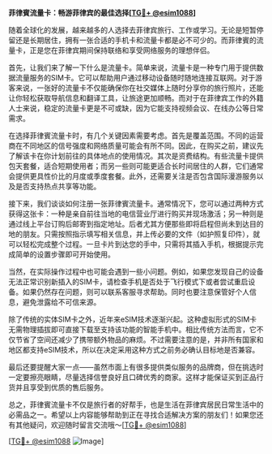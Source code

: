 **菲律賓流量卡：畅游菲律宾的最佳选择[[TG💪+ @esim1088](https://t.me/s/esim1088)]**

随着全球化的发展，越来越多的人选择去菲律宾旅行、工作或学习。无论是短暂停留还是长期居住，拥有一张合适的手机卡和流量卡都是必不可少的。而菲律賓的流量卡，正是您在菲律宾期间保持联络和享受网络服务的理想伴侣。

首先，让我们来了解一下什么是流量卡。简单来说，流量卡是一种专门用于提供数据流量服务的SIM卡。它可以帮助用户通过移动设备随时随地连接互联网。对于游客来说，一张好的流量卡不仅能确保你在社交媒体上随时分享你的旅行照片，还能让你轻松获取导航信息和翻译工具，让旅途更加顺畅。而对于在菲律宾工作的外籍人士来说，稳定的流量卡更是不可或缺，因为它能支持视频会议、在线办公等日常需求。

在选择菲律賓流量卡时，有几个关键因素需要考虑。首先是覆盖范围。不同的运营商在不同地区的信号强度和网络质量可能会有所不同。因此，在购买之前，建议先了解该卡在你计划前往的具体地点的使用情况。其次是资费结构。有些流量卡提供包天套餐，适合短期使用者；而另一些则可能更适合长时间居住的人群，它们通常会提供更具性价比的月度或季度套餐。此外，还需要关注是否包含国际漫游服务以及是否支持热点共享等功能。

接下来，我们谈谈如何注册一张菲律賓流量卡。通常情况下，您可以通过两种方式获得这张卡：一种是亲自前往当地的电信营业厅进行购买并现场激活；另一种则是通过线上平台订购后邮寄到指定地址。后者尤其方便那些即将启程但尚未到达目的地的朋友。只需按照指示填写相关信息，并上传必要的文件（如护照复印件），就可以轻松完成整个过程。一旦卡片到达您的手中，只需将其插入手机，根据提示完成简单的设置步骤即可开始使用。

当然，在实际操作过程中也可能会遇到一些小问题。例如，如果您发现自己的设备无法正常识别新插入的SIM卡，请检查手机是否处于飞行模式下或者尝试重启设备。如果仍然存在问题，则可以联系客服寻求帮助。同时也要注意保管好个人信息，避免泄露给不可信来源。

除了传统的实体SIM卡之外，近年来eSIM技术逐渐兴起。这种虚拟形式的SIM卡无需物理插拔即可直接下载至支持该功能的智能手机中。相比传统方法而言，它不仅节省了空间还减少了携带额外物品的麻烦。不过需要注意的是，并非所有国家和地区都支持eSIM技术，所以在决定采用这种方式之前务必确认目标地是否兼容。

最后还要提醒大家一点——虽然市面上有很多提供类似服务的品牌商，但在挑选时一定要擦亮眼睛，尽量选择信誉良好且口碑优秀的商家。这样才能保证买到正品行货并且享受到优质的售后服务。

总之，菲律賓流量卡不仅是旅行者的好帮手，也是生活在菲律宾居民日常生活中的必需品之一。希望以上内容能够帮助到正在寻找合适解决方案的朋友们！如果您还有其他疑问，欢迎随时留言交流哦～[[TG💪+ @esim1088](https://t.me/s/esim1088)]

[[TG💪+ @esim1088](https://t.me/s/esim1088) ![Image](https://i.postimg.cc/4NQfJmqS/Snipaste-2025-05-13-00-14-12.png)]